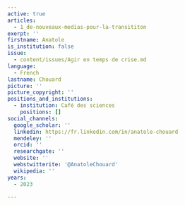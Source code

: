 ```yaml
---
active: true
articles:
  - 1_de-nouveaux-medias-pour-la-transititon
exerpt: ''
firstname: Anatole
is_institution: false
issue:
  - content/issues/Agir en temps de crise.md
language:
  - French
lastname: Chouard
picture: ''
picture_copyright: ''
positions_and_institutions:
  - institution: Café des sciences
    positions: []
social_channels:
  google_scholar: ''
  linkedin: https://fr.linkedin.com/in/anatole-chouard
  mendeley: ''
  orcid: ''
  researchgate: ''
  website: ''
  webstwitterite: '@AnatoleChouard'
  wikipedia: ''
years:
  - 2023

---
```

